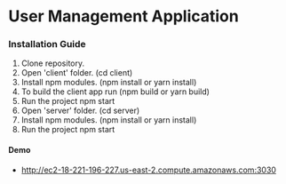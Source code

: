 # User Management Application

### Installation Guide
1. Clone repository.
2. Open 'client' folder. (cd client)
3. Install npm modules. (npm install or yarn install)
4. To build the client app run (npm build or yarn build)
5. Run the project npm start
6. Open 'server' folder. (cd server)
7. Install npm modules. (npm install or yarn install)
8. Run the project npm start

#### Demo
* http://ec2-18-221-196-227.us-east-2.compute.amazonaws.com:3030
